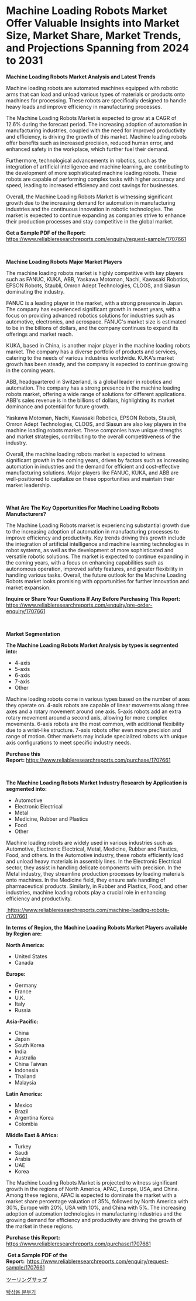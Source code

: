 <p><h1>Machine Loading Robots Market Offer Valuable Insights into Market Size, Market Share, Market Trends, and Projections Spanning from 2024 to 2031</h1></p><p><strong>Machine Loading Robots Market Analysis and Latest Trends</strong></p>
<p><p>Machine loading robots are automated machines equipped with robotic arms that can load and unload various types of materials or products onto machines for processing. These robots are specifically designed to handle heavy loads and improve efficiency in manufacturing processes.</p><p>The Machine Loading Robots Market is expected to grow at a CAGR of 12.6% during the forecast period. The increasing adoption of automation in manufacturing industries, coupled with the need for improved productivity and efficiency, is driving the growth of this market. Machine loading robots offer benefits such as increased precision, reduced human error, and enhanced safety in the workplace, which further fuel their demand.</p><p>Furthermore, technological advancements in robotics, such as the integration of artificial intelligence and machine learning, are contributing to the development of more sophisticated machine loading robots. These robots are capable of performing complex tasks with higher accuracy and speed, leading to increased efficiency and cost savings for businesses.</p><p>Overall, the Machine Loading Robots Market is witnessing significant growth due to the increasing demand for automation in manufacturing industries and the continuous innovation in robotic technologies. The market is expected to continue expanding as companies strive to enhance their production processes and stay competitive in the global market.</p></p>
<p><strong>Get a Sample PDF of the Report:&nbsp;</strong> <a href="https://www.reliableresearchreports.com/enquiry/request-sample/1707661">https://www.reliableresearchreports.com/enquiry/request-sample/1707661</a></p>
<p>&nbsp;</p>
<p><strong>Machine Loading Robots Major Market Players</strong></p>
<p><p>The machine loading robots market is highly competitive with key players such as FANUC, KUKA, ABB, Yaskawa Motoman, Nachi, Kawasaki Robotics, EPSON Robots, Staubli, Omron Adept Technologies, CLOOS, and Siasun dominating the industry.</p><p>FANUC is a leading player in the market, with a strong presence in Japan. The company has experienced significant growth in recent years, with a focus on providing advanced robotics solutions for industries such as automotive, electronics, and aerospace. FANUC's market size is estimated to be in the billions of dollars, and the company continues to expand its offerings and market reach.</p><p>KUKA, based in China, is another major player in the machine loading robots market. The company has a diverse portfolio of products and services, catering to the needs of various industries worldwide. KUKA's market growth has been steady, and the company is expected to continue growing in the coming years.</p><p>ABB, headquartered in Switzerland, is a global leader in robotics and automation. The company has a strong presence in the machine loading robots market, offering a wide range of solutions for different applications. ABB's sales revenue is in the billions of dollars, highlighting its market dominance and potential for future growth.</p><p>Yaskawa Motoman, Nachi, Kawasaki Robotics, EPSON Robots, Staubli, Omron Adept Technologies, CLOOS, and Siasun are also key players in the machine loading robots market. These companies have unique strengths and market strategies, contributing to the overall competitiveness of the industry.</p><p>Overall, the machine loading robots market is expected to witness significant growth in the coming years, driven by factors such as increasing automation in industries and the demand for efficient and cost-effective manufacturing solutions. Major players like FANUC, KUKA, and ABB are well-positioned to capitalize on these opportunities and maintain their market leadership.</p></p>
<p>&nbsp;</p>
<p><strong>What Are The Key Opportunities For Machine Loading Robots Manufacturers?</strong></p>
<p><p>The Machine Loading Robots market is experiencing substantial growth due to the increasing adoption of automation in manufacturing processes to improve efficiency and productivity. Key trends driving this growth include the integration of artificial intelligence and machine learning technologies in robot systems, as well as the development of more sophisticated and versatile robotic solutions. The market is expected to continue expanding in the coming years, with a focus on enhancing capabilities such as autonomous operation, improved safety features, and greater flexibility in handling various tasks. Overall, the future outlook for the Machine Loading Robots market looks promising with opportunities for further innovation and market expansion.</p></p>
<p><strong>Inquire or Share Your Questions If Any Before Purchasing This Report:</strong> <a href="https://www.reliableresearchreports.com/enquiry/pre-order-enquiry/1707661">https://www.reliableresearchreports.com/enquiry/pre-order-enquiry/1707661</a></p>
<p>&nbsp;</p>
<p><strong>Market Segmentation</strong></p>
<p><strong>The Machine Loading Robots Market Analysis by types is segmented into:</strong></p>
<p><ul><li>4-axis</li><li>5-axis</li><li>6-axis</li><li>7-axis</li><li>Other</li></ul></p>
<p><p>Machine loading robots come in various types based on the number of axes they operate on. 4-axis robots are capable of linear movements along three axes and a rotary movement around one axis. 5-axis robots add an extra rotary movement around a second axis, allowing for more complex movements. 6-axis robots are the most common, with additional flexibility due to a wrist-like structure. 7-axis robots offer even more precision and range of motion. Other markets may include specialized robots with unique axis configurations to meet specific industry needs.</p></p>
<p><strong>Purchase this Report:&nbsp;</strong><a href="https://www.reliableresearchreports.com/purchase/1707661">https://www.reliableresearchreports.com/purchase/1707661</a></p>
<p>&nbsp;</p>
<p><strong>The Machine Loading Robots Market Industry Research by Application is segmented into:</strong></p>
<p><ul><li>Automotive</li><li>Electronic Electrical</li><li>Metal</li><li>Medicine, Rubber and Plastics</li><li>Food</li><li>Other</li></ul></p>
<p><p>Machine loading robots are widely used in various industries such as Automotive, Electronic Electrical, Metal, Medicine, Rubber and Plastics, Food, and others. In the Automotive industry, these robots efficiently load and unload heavy materials in assembly lines. In the Electronic Electrical sector, they assist in handling delicate components with precision. In the Metal industry, they streamline production processes by loading materials onto machines. In the Medicine field, they ensure safe handling of pharmaceutical products. Similarly, in Rubber and Plastics, Food, and other industries, machine loading robots play a crucial role in enhancing efficiency and productivity.</p></p>
<p><a href="https://www.reliableresearchreports.com/machine-loading-robots-r1707661">&nbsp;https://www.reliableresearchreports.com/machine-loading-robots-r1707661</a></p>
<p><strong>In terms of Region, the Machine Loading Robots Market Players available by Region are:</strong></p>
<p>
    <p> <strong> North America: </strong>
        <ul>
            <li>United States</li>
            <li>Canada</li>
        </ul>
        </p> 
    <p> <strong> Europe: </strong>
        <ul>
            <li>Germany</li>
            <li>France</li>
            <li>U.K.</li>
            <li>Italy</li>
            <li>Russia</li>
        </ul>
        </p> 
    <p> <strong> Asia-Pacific: </strong>
        <ul>
            <li>China</li>
            <li>Japan</li>
            <li>South Korea</li>
            <li>India</li>
            <li>Australia</li>
            <li>China Taiwan</li>
            <li>Indonesia</li>
            <li>Thailand</li>
            <li>Malaysia</li>
        </ul>
        </p> 
    <p> <strong> Latin America: </strong>
        <ul>
            <li>Mexico</li>
            <li>Brazil</li>
            <li>Argentina Korea</li>
            <li>Colombia</li>
        </ul>
        </p> 
    <p> <strong> Middle East & Africa: </strong>
        <ul>
            <li>Turkey</li>
            <li>Saudi</li>
            <li>Arabia</li>
            <li>UAE</li>
            <li>Korea</li>
        </ul>
    </p>
    </p>
<p><p>The Machine Loading Robots Market is projected to witness significant growth in the regions of North America, APAC, Europe, USA, and China. Among these regions, APAC is expected to dominate the market with a market share percentage valuation of 35%, followed by North America with 30%, Europe with 20%, USA with 10%, and China with 5%. The increasing adoption of automation technologies in manufacturing industries and the growing demand for efficiency and productivity are driving the growth of the market in these regions.</p></p>
<p><strong>Purchase this Report: </strong><a href="https://www.reliableresearchreports.com/purchase/1707661">https://www.reliableresearchreports.com/purchase/1707661</a></p>
<p>&nbsp;<strong>Get a Sample PDF of the Report:&nbsp;&nbsp;</strong><a href="https://www.reliableresearchreports.com/enquiry/request-sample/1707661">https://www.reliableresearchreports.com/enquiry/request-sample/1707661</a></p>
<p><strong></strong></p>
<p><p><a href="https://github.com/ppmazlotr77499/Market-Research-Report-List-1/blob/main/237239832868.md">ツーリングサップ</a></p><p><a href="https://medium.com/@juracy1980/%ED%85%8C%EC%9D%B4%EB%B8%94%ED%83%91-%EB%84%A4%EB%B7%B8%EB%9D%BC%EC%9D%B4%EC%A0%80-%EC%8B%9C%EC%9E%A5-%EA%B7%9C%EB%AA%A8-%EC%8B%9C%EC%9E%A5-%EC%A0%84%EB%A7%9D-%EB%B0%8F-%EC%8B%9C%EC%9E%A5-%EC%98%88%EC%B8%A1-2024%EB%85%84%EB%B6%80%ED%84%B0-2031%EB%85%84-c239930cc7ac">탁상용 분무기</a></p></p>